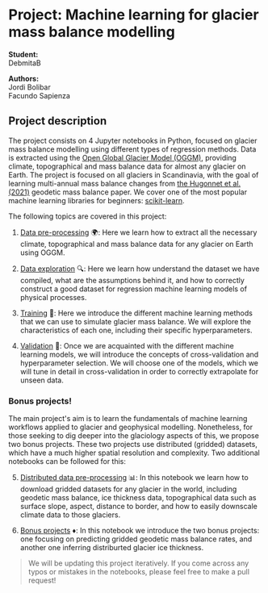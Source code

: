 # Project: Machine learning for glacier mass balance modelling

**Student:**<br />
DebmitaB

**Authors:** <br />
Jordi Bolibar <br />
Facundo Sapienza

## Project description

The project consists on 4 Jupyter notebooks in Python, focused on glacier mass balance modelling using different types of 
regression methods. Data is extracted using the [Open Global Glacier Model (OGGM)](https://github.com/OGGM/oggm), providing climate, topographical and 
mass balance data for almost any glacier on Earth. The project is focused on all glaciers in Scandinavia, with the goal
of learning multi-annual mass balance changes from [the Hugonnet et al. (2021)](https://www.nature.com/articles/s41586-021-03436-z ) 
geodetic mass balance paper. We cover one of the most popular machine learning libraries for beginners: 
[scikit-learn](https://scikit-learn.org/stable/).

The following topics are covered in this project:

1. [Data pre-processing](https://github.com/Machine-Learning-in-Glaciology-Workshop/Project_MB_Regression/blob/main/1_Preprocessing.ipynb) :earth_africa:: Here we learn how to extract all the necessary climate, topographical and mass balance data for any glacier on Earth using OGGM. 

2. [Data exploration](https://github.com/Machine-Learning-in-Glaciology-Workshop/Project_MB_Regression/blob/main/2_Data_exploration.ipynb) :mag:: Here we learn how understand the dataset we have compiled, what are the assumptions behind it, and how to correctly construct a good dataset for regression machine learning models of physical processes. 

3. [Training](https://github.com/Machine-Learning-in-Glaciology-Workshop/Project_MB_Regression/blob/main/3_Training.ipynb) :rocket:: Here we introduce the different machine learning methods that we can use to simulate glacier mass balance. We will explore the characteristics of each one, including their specific hyperparameters. 

4. [Validation](https://github.com/Machine-Learning-in-Glaciology-Workshop/Project_MB_Regression/blob/main/4_Validation.ipynb) :dart:: Once we are acquainted with the different machine learning models, we will introduce the concepts of cross-validation and hyperparameter selection. We will choose one of the models, which we will tune in detail in cross-validation in order to correctly extrapolate for unseen data. 

### Bonus projects!

The main project's aim is to learn the fundamentals of machine learning workflows applied to glacier and geophysical modelling. Nonetheless, for those seeking to dig deeper into the glaciology aspects of this, we propose two bonus projects. These two projects use distributed (gridded) datasets, which have a much higher spatial resolution and complexity. Two additional notebooks can be followed for this:

5. [Distributed data pre-processing](https://github.com/Machine-Learning-in-Glaciology-Workshop/Project_MB_Regression/blob/main/5_Distributed_preprocessing.ipynb) :bar_chart:: In this notebook we learn how to download gridded datasets for any glacier in the world, including geodetic mass balance, ice thickness data, topographical data such as surface slope, aspect, distance to border, and how to easily downscale climate data to those glaciers. 

6. [Bonus projects](https://github.com/Machine-Learning-in-Glaciology-Workshop/Project_MB_Regression/blob/main/6_Bonus_Projects.ipynb) :diamonds:: In this notebook we introduce the two bonus projects: one focusing on predicting gridded geodetic mass balance rates, and another one inferring distriburted glacier ice thickness. 

> We will be updating this project iteratively. If you come across any typos or mistakes in the notebooks, please feel free to make a pull request!
